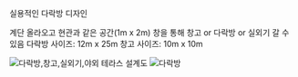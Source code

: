 실용적인 다락방 디자인

계단 올라오고 현관과 같은 공간(1m x 2m)
창을 통해 창고 or 다락방 or 실외기 갈 수 있음
다락방 사이즈: 12m x 25m
창고 사이즈: 10m x 10m

![다락방,창고,실외기,야외 테라스 설계도](https://github.com/wldhks1959/SW-Project10/assets/155502630/a2920842-f5a6-4ba9-b626-d4e7622b8fa0)
![다락방](https://github.com/wldhks1959/SW-Project10/assets/155502630/30985ab8-fb6b-42de-b76d-7fe3c36348d2)
